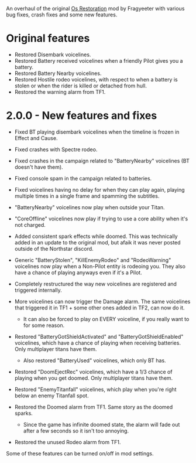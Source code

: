 An overhaul of the original [Os Restoration](https://thunderstore.io/c/northstar/p/Northstar_Archive/OS_Restoration/) mod by Fragyeeter with various bug fixes, crash fixes and some new features.

# Original features

- Restored Disembark voicelines.
- Restored Battery received voicelines when a friendly Pilot gives you a battery.
- Restored Battery Nearby voicelines.
- Restored Hostile rodeo voicelines, with respect to when a battery is stolen or when the rider is killed or detached from hull.
- Restored the warning alarm from TF1.

# 2.0.0 - New features and fixes

- Fixed BT playing disembark voicelines when the timeline is frozen in Effect and Cause.
- Fixed crashes with Spectre rodeo.
- Fixed crashes in the campaign related to "BatteryNearby" voicelines (BT doesn't have them).
- Fixed console spam in the campaign related to batteries.
- Fixed voicelines having no delay for when they can play again, playing multiple times in a single frame and spamming the subtitles.

- "BatteryNearby" voicelines now play when outside your Titan.
- "CoreOffline" voicelines now play if trying to use a core ability when it's not charged.
- Added consistent spark effects while doomed. This was technically added in an update to the original mod, but afaik it was never posted outside of the Northstar discord.
- Generic "BatteryStolen", "KillEnemyRodeo" and "RodeoWarning" voicelines now play when a Non-Pilot entity is rodeoing you. They also have a chance of playing anyways even if it's a Pilot.
- Completely restructured the way new voicelines are registered and triggered internally.
- More voicelines can now trigger the Damage alarm. The same voicelines that triggered it in TF1 + some other ones added in TF2, can now do it.
	- It can also be forced to play on EVERY voiceline, if you really want to for some reason.
- Restored "BatteryGotShieldActivated" and "BatteryGotShieldEnabled" voicelines, which have a chance of playing when receiving batteries. Only multiplayer titans have them.
	- Also restored "BatteryUsed" voicelines, which only BT has.
- Restored "DoomEjectRec" voicelines, which have a 1/3 chance of playing when you get doomed. Only multiplayer titans have them.
- Restored "EnemyTitanfall" voicelines, which play when you're right below an enemy Titanfall spot.
- Restored the Doomed alarm from TF1. Same story as the doomed sparks.
	- Since the game has infinite doomed state, the alarm will fade out after a few seconds so it isn't too annoying.
- Restored the unused Rodeo alarm from TF1.

Some of these features can be turned on/off in mod settings.

